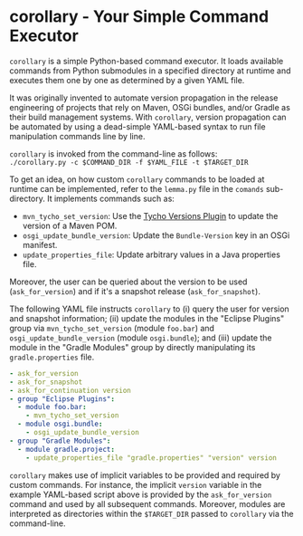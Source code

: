 # corollary - Your Simple Command Executor

`corollary` is a simple Python-based command executor. It loads available commands from Python submodules in a specified directory at runtime and executes them one by one as determined by a given YAML file.

It was originally invented to automate version propagation in the release engineering of projects that rely on Maven, OSGi bundles, and/or Gradle as their build management systems. With `corollary`, version propagation can be automated by using a dead-simple YAML-based syntax to run file manipulation commands line by line.

`corollary` is invoked from the command-line as follows:  
`./corollary.py -c $COMMAND_DIR -f $YAML_FILE -t $TARGET_DIR`

To get an idea, on how custom `corollary` commands to be loaded at runtime can be implemented, refer to the `lemma.py` file in the `comands` sub-directory. It implements commands such as:  
- `mvn_tycho_set_version`: Use the [Tycho Versions Plugin](https://www.eclipse.org/tycho/sitedocs/tycho-release/tycho-versions-plugin/plugin-info.html) to update the version of a Maven POM.
- `osgi_update_bundle_version`: Update the `Bundle-Version` key in an OSGi manifest.
- `update_properties_file`: Update arbitrary values in a Java properties file.

Moreover, the user can be queried about the version to be used (`ask_for_version`) and if it's a snapshot release (`ask_for_snapshot`).

The following YAML file instructs `corollary` to (i) query the user for version and snapshot information; (ii) update the modules in the "Eclipse Plugins" group via `mvn_tycho_set_version` (module `foo.bar`) and `osgi_update_bundle_version` (module `osgi.bundle`); and (iii) update the module in the "Gradle Modules" group by directly manipulating its `gradle.properties` file.

```yaml
- ask_for_version
- ask_for_snapshot
- ask_for_continuation version
- group "Eclipse Plugins":
  - module foo.bar:
    - mvn_tycho_set_version
  - module osgi.bundle:
    - osgi_update_bundle_version
- group "Gradle Modules":
  - module gradle.project:
    - update_properties_file "gradle.properties" "version" version
```

`corollary` makes use of implicit variables to be provided and required by custom commands. For instance, the implicit `version` variable in the example YAML-based script above is provided by the `ask_for_version` command and used by all subsequent commands. Moreover, modules are interpreted as directories within the `$TARGET_DIR` passed to `corollary` via the command-line.
